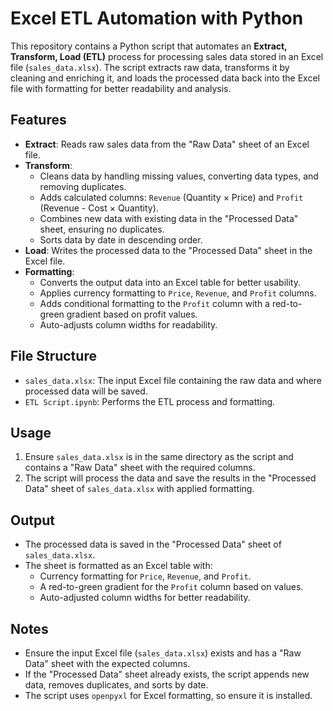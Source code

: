 # Excel ETL Automation with Python
This repository contains a Python script that automates an **Extract, Transform, Load (ETL)** process for processing sales data stored in an Excel file (`sales_data.xlsx`). The script extracts raw data, transforms it by cleaning and enriching it, and loads the processed data back into the Excel file with formatting for better readability and analysis.
## Features
- **Extract**: Reads raw sales data from the "Raw Data" sheet of an Excel file.
- **Transform**:
  - Cleans data by handling missing values, converting data types, and removing duplicates.
  - Adds calculated columns: `Revenue` (Quantity × Price) and `Profit` (Revenue - Cost × Quantity).
  - Combines new data with existing data in the "Processed Data" sheet, ensuring no duplicates.
  - Sorts data by date in descending order.
- **Load**: Writes the processed data to the "Processed Data" sheet in the Excel file.
- **Formatting**:
  - Converts the output data into an Excel table for better usability.
  - Applies currency formatting to `Price`, `Revenue`, and `Profit` columns.
  - Adds conditional formatting to the `Profit` column with a red-to-green gradient based on profit values.
  - Auto-adjusts column widths for readability.
## File Structure
- `sales_data.xlsx`: The input Excel file containing the raw data and where processed data will be saved.
- `ETL Script.ipynb`:  Performs the ETL process and formatting.
## Usage
1. Ensure `sales_data.xlsx` is in the same directory as the script and contains a "Raw Data" sheet with the required columns.
2. The script will process the data and save the results in the "Processed Data" sheet of `sales_data.xlsx` with applied formatting.
## Output
- The processed data is saved in the "Processed Data" sheet of `sales_data.xlsx`.
- The sheet is formatted as an Excel table with:
  - Currency formatting for `Price`, `Revenue`, and `Profit`.
  - A red-to-green gradient for the `Profit` column based on values.
  - Auto-adjusted column widths for better readability.
## Notes
- Ensure the input Excel file (`sales_data.xlsx`) exists and has a "Raw Data" sheet with the expected columns.
- If the "Processed Data" sheet already exists, the script appends new data, removes duplicates, and sorts by date.
- The script uses `openpyxl` for Excel formatting, so ensure it is installed.
